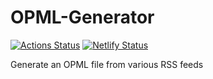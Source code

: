 # OPML-Generator
[![Actions Status](https://github.com/holdnet/OPML-Generator/workflows/BlazorOnNetlify/badge.svg)](https://github.com/holdnet/OPML-Generator/actions) [![Netlify Status](https://api.netlify.com/api/v1/badges/a9a3cd95-67db-4c87-b64a-8d68ccca8118/deploy-status)](https://app.netlify.com/sites/opml/deploys)  

Generate an OPML file from various RSS feeds
